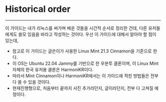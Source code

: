 # Historical order
---
이 가이드는 내가 리눅스를 써가며 배운 것들을 시간적 순서로 정리한 건데, 다른 유저들에게도 쓸모 있음을 바라고 작성하는 것이다.
우선 이 가이드에 대해서 알아야 할 점이 있는데, 
- 참고로 이 가이드는 글쓴이가 사용한 Linux Mint 21.3 Cinnamon을 기준으로 한다.
- 이 OS는 Ubuntu 22.04 Jammy를 기반으로 한 우분투 클론이며, 이 Linux Mint 자체의 한국 유저용 클론은 HarmoniKR이다. 
- 따라서 Mint Cinnamon이나 HarmoniKR에서는 이 가이드에 적힌 방법들은 전부 다 쓸 수 있을 것이다.
- 현재진행형으로, 처음부터 끝까지 사진 추가라던지, 글이라던지, 전부 다 고쳐질 예정이다.


